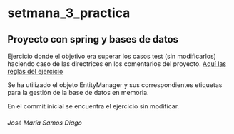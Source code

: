# setmana_3_practica

## Proyecto con spring y bases de datos

Ejercicio donde el objetivo era superar los casos test (sin modificarlos) haciendo caso de las directrices en los comentarios del proyecto. [Aquí las reglas del ejercicio](llegim.txt)

Se ha utilizado el objeto EntityManager y sus correspondientes etiquetas para la gestión de la base de datos en memoria.

En el commit inicial se encuentra el ejercicio sin modificar.

###### José María Samos Diago